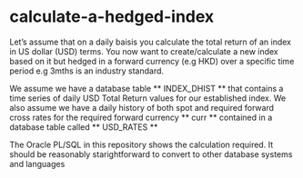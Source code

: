 # calculate-a-hedged-index

Let’s assume that on a daily baisis you calculate the total return of an index in US dollar (USD) terms. You now want 
to create/calculate a new index based on it but hedged in a forward currency (e.g HKD) over a specific time 
period e.g 3mths is an industry standard. 
 
We assume we have a database table ** INDEX_DHIST ** that contains a time series of daily USD Total Return values for our 
established index. We also assume we have a daily history of both spot and required forward cross rates for the required 
forward currency ** curr ** contained in a database table called ** USD_RATES **

The Oracle PL/SQL in this repository shows the calculation required. It should be reasonably starightforward to convert to 
other database systems and languages
 
